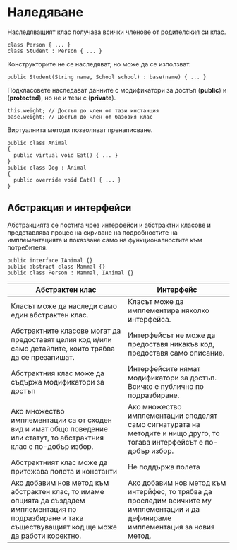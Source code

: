 # Наледяване
Наследяващият клас получава всички членове от родителския си клас.
```
class Person { ... }
class Student : Person { ... }
```
Конструкторите не се наследяват, но може да се използват.
```
public Student(String name, School school) : base(name) { ... }
```
Подкласовете наследават данните с модификатори за достъп (**public**) и  (**protected**), но не и тези с (**private**).
```
this.weight; // Достъп до член от тази инстанция
base.weight; // Достъп до член от базовия клас
```
Виртуалнита методи позволяват пренаписване.
```
public class Animal
{
  public virtual void Eat() { ... }
}
public class Dog : Animal
{   
  public override void Eat() { ... }
}
```

## Абстракция и интерфейси
Абстракцията се постига чрез интерфейси и абстрактни класове и представлява процес на скриване на подробностите на имплементацията и показване само на функционалностите към потребителя.
```
public interface IAnimal {}
public abstract class Mammal {}
public class Person : Mammal, IAnimal {}
```
| Абстрактен клас                                                                                                                                             | Интерфейс                                                                                                                           |
|-------------------------------------------------------------------------------------------------------------------------------------------------------------|-------------------------------------------------------------------------------------------------------------------------------------|
| Класът може да наследи само един абстрактен клас.                                                                                                           | Класът може да имплементира няколко интерфейса.                                                                                     |
| Абстрактните класове могат да предоставят целия код и/или само детайлите, които трябва да се презапишат.                                                    | Интерфейсът не може да предоставя никакъв код, предоставя само описание.                                                            |
| Абстрактния клас може да съдържа модификатори за достъп                                                                                                     | Интерфейсите нямат модификатори за достъп. Всичко е публично по подразбиране.                                                       |
| Ако множество имплементации са от сходен вид и имат общо поведение или статут, то абстрактния клас е по-добър избор.                                        | Ако множество имплементации споделят само сигнатурата на методите и нищо друго, то тогава интерфейсът е по-добър избор.             |
| Абстрактният клас може да притежава полета и константи                                                                                                      | Не поддържа полета                                                                                                                  |
| Ако добавим нов метод към абстрактен клас, то имаме опцията да създадем имплементация по подразбиране и така съществуващият код ще може да работи коректно. | Ако добавим нов метод към интерйфес, то трябва да проследим всичките му имплементации и да дефинираме имплементация за новия метод. |
